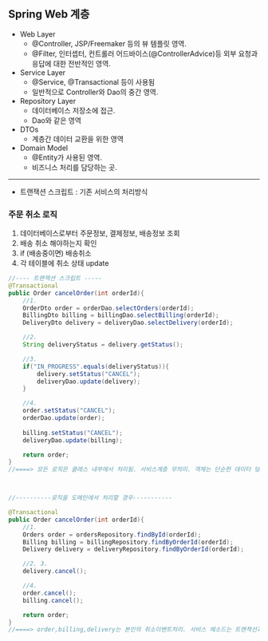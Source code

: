## Spring Web 계층

- Web Layer
    - @Controller, JSP/Freemaker 등의 뷰 템플릿 영역.
    - @Filter, 인터셉터, 컨트롤러 어드바이스(@ControllerAdvice)등 외부 요청과 응답에 대한 전반적인 영역.
- Service Layer
    - @Service, @Transactional 등이 사용됨
    - 일반적으로 Controller와 Dao의 중간 영역.
- Repository Layer
    - 데이터베이스 저장소에 접근.
    - Dao와 같은 영역
- DTOs
    - 계층간 데이터 교환을 위한 영역
- Domain Model
    - @Entity가 사용된 영역.
    - 비즈니스 처리를 담당하는 곳.

- - -
- 트랜잭션 스크립트 : 기존 서비스의 처리방식

### 주문 취소 로직

1. 데이터베이스로부터 주문정보, 결제정보, 배송정보 조회
2. 배송 취소 해야하는지 확인
3. if (배송중이면) 배송취소
4. 각 테이블에 취소 상태 update


```java
//---- 트랜잭션 스크립트 -----
@Transactional
public Order cancelOrder(int orderId){
    //1.
    OrderDto order = orderDao.selectOrders(orderId);
    BillingDto billing = billingDao.selectBilling(orderId);
    DeliveryDto delivery = deliveryDao.selectDelivery(orderId);

    //2.
    String deliveryStatus = delivery.getStatus();

    //3.
    if("IN_PROGRESS".equals(deliveryStatus)){
        delivery.setStatus("CANCEL");
        deliveryDao.update(delivery);
    }

    //4. 
    order.setStatus("CANCEL");
    orderDao.update(order);
    
    billing.setStatus("CANCEL");
    deliveryDao.update(billing);

    return order;
}
//====> 모든 로직은 클래스 내부에서 처리됨. 서비스계층 무의미. 객체는 단순한 데이터 덩어리



//----------로직을 도메인에서 처리할 경우-----------

@Transactional
public Order cancelOrder(int orderId){
    //1.
    Orders order = ordersRepository.findById(orderId);
    Billing billing = billingRepository.findByOrderId(orderId);
    Delivery delivery = deliveryRepository.findByOrderId(orderId);

    //2. 3. 
    delivery.cancel();

    //4.
    order.cancel();
    billing.cancel();

    return order;
}
//====> order,billing,delivery는 본인의 취소이벤트처리. 서비스 메소드는 트랜젹선과 도메인간의 순서만 보장. 

```

